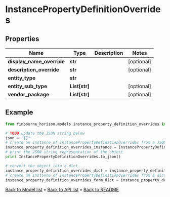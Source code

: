 # InstancePropertyDefinitionOverrides


## Properties
Name | Type | Description | Notes
------------ | ------------- | ------------- | -------------
**display_name_override** | **str** |  | [optional] 
**description_override** | **str** |  | [optional] 
**entity_type** | **str** |  | 
**entity_sub_type** | **List[str]** |  | [optional] 
**vendor_package** | **List[str]** |  | [optional] 

## Example

```python
from finbourne_horizon.models.instance_property_definition_overrides import InstancePropertyDefinitionOverrides

# TODO update the JSON string below
json = "{}"
# create an instance of InstancePropertyDefinitionOverrides from a JSON string
instance_property_definition_overrides_instance = InstancePropertyDefinitionOverrides.from_json(json)
# print the JSON string representation of the object
print InstancePropertyDefinitionOverrides.to_json()

# convert the object into a dict
instance_property_definition_overrides_dict = instance_property_definition_overrides_instance.to_dict()
# create an instance of InstancePropertyDefinitionOverrides from a dict
instance_property_definition_overrides_form_dict = instance_property_definition_overrides.from_dict(instance_property_definition_overrides_dict)
```
[Back to Model list](../README.md#documentation-for-models) &#8226; [Back to API list](../README.md#documentation-for-api-endpoints) &#8226; [Back to README](../README.md)


